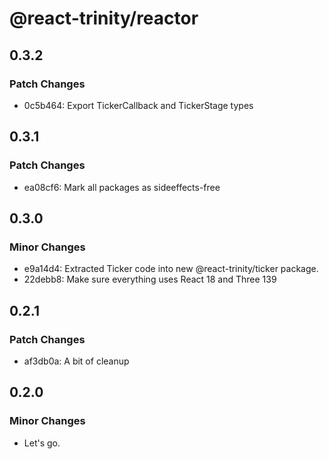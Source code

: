 # @react-trinity/reactor

## 0.3.2

### Patch Changes

- 0c5b464: Export TickerCallback and TickerStage types

## 0.3.1

### Patch Changes

- ea08cf6: Mark all packages as sideeffects-free

## 0.3.0

### Minor Changes

- e9a14d4: Extracted Ticker code into new @react-trinity/ticker package.
- 22debb8: Make sure everything uses React 18 and Three 139

## 0.2.1

### Patch Changes

- af3db0a: A bit of cleanup

## 0.2.0

### Minor Changes

- Let's go.
